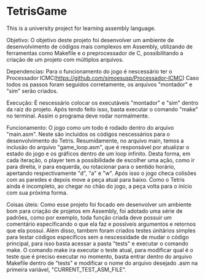 # TetrisGame
 This is a university project for learning assembly language.

Objetivo:
 O objetivo deste projeto foi desenvolver um ambiente de desenvolvimento de códigos mais complexos em Assembly, utilizando de ferramentas como Makefile e o preprocessador de C, possibilitando a criação de um projeto com múltiplos arquivos.

Dependencias:
 Para o funcionamento do jogo é nescessário ter o Processador ICMC(https://github.com/simoesusp/Processador-ICMC)
 Caso todos os passos foram seguidos corretamente, os arquivos "montador" e "sim" serão criados.

Execução:
 É nescessário colocar os executáveis "montador" e "sim" dentro da raíz do projeto.
 Após tendo feito isso, basta executar o comando "make" no terminal. Assim o programa deve rodar normalmente.
 
Funcionamento:
 O jogo como um todo é rodado dentro do arquivo "main.asm". Neste são incluidos os códigos nescessários para o desenvolvimento do Tetris. Resumidamente, no arquivo main, temos a inclusão do arquivo "game_loop.asm", que é responsável por atualizar o estado do jogo e os gráficos dentro de um loop infinito. Desta forma, em cada iteração, o player tem a possibilidade de escolher uma ação, como ir para direita, ir para esquerda, ou rotacionar para o sentido horário, apertando respectivamente "d", "a" e "w". Após isso o jogo checa colisões com as paredes e depois move a peça atual para baixo. Como o Tetris ainda é incompleto, ao chegar no chão do jogo, a peça volta para o início com sua próxima forma.
 
Coisas úteis:
 Como esse projeto foi focado em desenvolver um ambiente bom para criação de projetos em Assembly, foi adotado uma série de padrões, como por exemplo, toda função criada deve possuir um comentário especificando o que ela faz e possíveis argumentos e retornos que ela possui. Além disso, tambem foram criados testes únitários simples para testar códigos específicos sem a nescessidade de mudar o código principal, para isso basta acessar a pasta "tests" e executar o comando make. O comando make ira executar o teste atual, para modificar qual é o teste que é preciso executar no momento, basta entrar dentro do arquivo Makefile dentro de "tests" e modificar o nome do arquivo desejado .asm na primeira variável, "CURRENT_TEST_ASM_FILE".

